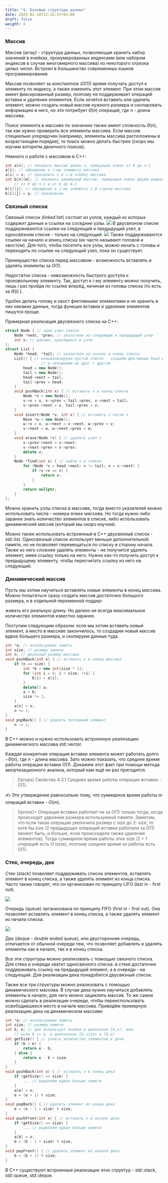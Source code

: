```yaml
---
title: "4. Базовые структуры данных"
date: 2025-02-16T12:32:57+03:00
draft: false
weight: 4
---
```


### Массив

Массив (array) - структура данных, позволяющая хранить набор значений в ячейках, пронумерованных индексами (или набором индексов в случае многомерного массива) из некоторого отрезка целых чисел. Встроен в большинство современных языков программирования.

Массив позволяет за константное $(O(1))$ время получать доступ к элементу по индексу, а также изменять этот элемент. При этом массив имеет фиксированный размер, поэтому не поддерживает операций вставки и удаления элементов. Если хочется вставить или удалить элемент, можно создать новый массив нужного размера и скопировать информацию в него, но это потребует $\Theta(n)$ операций, где $n$ - длина массива.

Поиск элемента в массиве по значению также имеет сложность $\Theta(n)$, так как нужно проверить все элементы массива. Если массив специально упорядочен (например, элементы массива расположены в возрастающем порядке), то поиск можно делать быстрее (скоро мы изучим алгоритм двоичного поиска).

Немного о работе с массивом в C++:
```cpp
int a[n]; // объявить массив длины n, нумерация ячеек от 0 до n-1
a[i]; // обращение к i-му элементу массива
a[i] = x; // присвоить x в i-ю ячейку массива
int b[n][m]; // объявить двумерный массив, нумерация ячеек двумя индексами,
    // от 0 до n-1 и от 0 до m-1
b[i][j]; // обращение к j-му элементу i-й строки массива
b[i][j] = y; // присвоение
```

### Связный список

Связный список (linked list) состоит из узлов, каждый из которых содержит данные и ссылки на соседние узлы. 
![](/static/images/basics/basic_data_structures/linkedList.png)
В двусвязном списке поддерживаются ссылки на следующий и предыдущий узел, в односвязном списке - только на следующий.
![](/static/images/basics/basic_data_structures/doubleLinkedList.png)
Также поддерживаются ссылки на начало и конец списка (их часто называют головой и хвостом). Для того, чтобы посетить все узлы, можно начать с головы и переходить по ссылке на следующий узел, пока он существует.

Преимущество списка перед массивом - возможность вставлять и удалять элементы за $O(1)$.

Недостаток списка - невозможность быстрого доступа к произвольному элементу. Так, доступ к $i$-му элементу можно получить, лишь $i$ раз пройдя по ссылке вперёд, начиная из головы списка (то есть за $\Theta(i)$ ).

Удобно делать голову и хвост фиктивными элементами и не хранить в них никаких данных, тогда функции вставки и удаления элементов пишутся проще.

Примерная реализация двусвязного списка на C++:
```cpp
struct Node { // один узел списка
    Node *next, *prev; // указатели на следующий и предыдущий узлы
    int x; // данные, хранящиеся в узле
};
struct List {
    Node *head, *tail; // указатели на начало и конец списка
    List() { // инициализируем пустой список - создаём фиктивные head и tail
                // и связываем их друг с другом
        head = new Node();
        tail = new Node();
        head->next = tail;
        tail->prev = head;
    }
    void pushBack(int x) { // вставить x в конец списка
        Node *v = new Node();
        v->x = x, v->prev = tail->prev, v->next = tail;
        v->prev->next = v, tail->prev = v;
    }
    void insert(Node *v, int x) { // вставить x после v
        Nove *w = new Node();
        w->x = x, w->next = v->next, w->prev = v;
        v->next = w, w->next->prev = w;
    }
    void erase(Node *v) { // удалить узел v
        v->prev->next = v->next;
        v->next->prev = v->prev;
        delete v;
    }
    Node *find(int x) { // найти x в списке
        for (Node *v = head->next; v != tail; v = v->next) {
            if (v->x == x) {
                return v;
            }
        }
        return nullptr;
    }
};
```

Можно хранить узлы списка в массиве, тогда вместо указателей можно использовать числа - номера ячеек массива. Но тогда нужно либо заранее знать количество элементов в списке, либо использовать динамический массив (который мы скоро изучим).

Можно также использовать встроенный в C++ двусвязный список - std::list.
Односвязный список использует меньше дополнительной памяти, но не позволяет перемещаться по списку в сторону начала. Также из него сложнее удалять элементы - не получится удалить элемент, имея ссылку только на него. Нужно как-то получить доступ к предыдущему элементу, чтобы пересчитать ссылку из него на следующий.

### Динамический массив

Пусть мы хотим научиться вставлять новые элементы в конец массива. Можно попытаться сразу создать массив достаточно большого размера, и в отдельной переменной поддер-

живать его реальную длину. Но далеко не всегда максимальное количество элементов известно заранее.

Поступим следующим образом: если мы хотим вставить новый элемент, а место в массиве закончилось, то создадим новый массив вдвое большего размера, и скопируем данные туда.
```cpp
int *a; // используемая память
int size; // размер памяти
int n; // реальный размер массива
void pushBack(int x) { // вставить х в конец массива
    if (n == size) {
        int *b = new int[size * 2];
        for (int i = 0; i < size; ++i) {
            b[i] = a[i];
        }
        delete[] a;
        a = b;
        size *= 2;
    }
    a[n] = x;
    n += 1;
}
void popBack() { // удалить последний элемент
    n -= 1;
}
```

В C++ можно и нужно использовать встроенную реализацию динамического массива std::vector.

Каждая конкретная операция вставки элемента может работать долго $-\Theta(n)$, где $n$ - длина массива. Зато можно показать, что среднее время работы операции вставки $O(1)$. Докажем этот факт при помощи метода амортизационного анализа, который нам ещё не раз пригодится.

>[!props] Свойство 4.3.1
>Среднее время работы операции вставки - $O(1)$.

✍️ Это утверждение равносильно тому, что суммарное время работы $m$ операций вставки - $O(m)$.

>[!prove]+
>Операция вставки работает не за $O(1)$ только тогда, когда происходит удвоение размера используемой памяти. Заметим, что если такая операция увеличила размер с size до $2 \cdot$ size, то хотя бы size $/ 2$ предыдущих операций вставки работали за $O(1)$ (может быть, и больше, если происходили также удаления элементов). Тогда суммарное время работы этих size $/ 2+1$ операций есть $O$ (size), поэтому среднее время их работы есть $O(1)$.

### Стек, очередь, дек

Стек (stack) позволяет поддерживать список элементов, вставлять элемент в конец списка, а также удалять элемент из конца списка. Часто также говорят, что он организован по принципу LIFO (last in - first out).

![](/static/images/basics/basic_data_structures/stack.png)

Очередь (queue) организована по принципу FIFO (first in - first out). Она позволяет вставлять элемент в конец списка, а также удалять элемент из начала списка.

![](/static/images/basics/basic_data_structures/queue.png)

Дек (deque - double ended queue), или двусторонняя очередь, отличается от обычной очереди тем, что позволяет добавлять и удалять элементы как в начало, так и в конец списка.

Все эти структуры можно реализовать с помощью связного списка. Для стека и очереди хватит односвязного списка: в стеке достаточно поддерживать ссылку на предыдущий элемент, а в очереди - на следующий. Для реализации дека понадобится двусвязный список.

Также все три структуры можно реализовать с помощью динамического массива. В случае дека нужно научиться добавлять элементы в начало, для чего можно зациклить массив. То же самое можно сделать в реализации очереди, чтобы переиспользовать освободившееся место в начале массива. Приведём примерную реализацию дека на динамическом массиве:
```cpp
int *a; // используемая память
int size; // размер памяти
int b, e; // дек использует ячейки в диапазоне [b,e), или,
    // если b >= e, в диапазонах [b,size) и [0,e)
int getSize() { // узнать количество элементов в деке
    if (b < e) {
        return e - b;
    } else {
        return e - b + size;
    }
}
void pushBack(int x) { // вставить x в конец дека
    if (getSize() == size) {
        ... // выделяем вдвое больше памяти
    }
    a[e] = x;
    e = (e + 1) % size;
}
void popBack() { // удалить элемент из конца дека
    e = (e - 1 + size) % size;
}
void pushFront(int x) { // вставить x в начало дека
    if (getSize() == size) {
        ... // выделяем вдвое больше памяти
    }
    a[b] = x;
    b = (b - 1 + size) % size;
}
void popFront() { // удалить элемент из начала дека
    b = (b + 1) % size;
}
```

В C++ существуют встроенные реализации этих структур - std::stack, std::queue, std::deque.